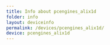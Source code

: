 ```yaml
---
title: Info about pcengines_alix1d
folder: info
layout: deviceinfo
permalink: /devices/pcengines_alix1d/
device: pcengines_alix1d
---
```

